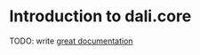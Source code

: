 # Introduction to dali.core

TODO: write [great documentation](http://jacobian.org/writing/what-to-write/)
